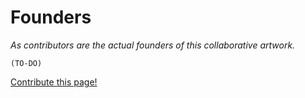 # Founders

*As contributors are the actual founders of this collaborative artwork.*

`(TO-DO)`

[Contribute this page!](https://github.com/cagataycali/find-mentor/blob/master/content/contributors-practises.md)